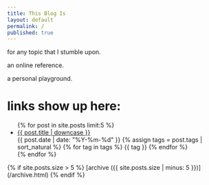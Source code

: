 ```yaml
---
title: This Blog Is
layout: default
permalink: /
published: true
---
```

for any topic that I stumble upon.

an online reference.

a personal playground.

# links show up here:
<ul class="index_menu">
  {% for post in site.posts limit:5 %}
  <li>
    <a href="{{ post.permalink }}">{{ post.title | downcase }}</a>
    <div class="post_info">
      <span class="publish_date">{{ post.date | date: "%Y-%m-%d" }}</span>
      {% assign tags = post.tags | sort_natural %}
      {% for tag in tags %}
      <span class="tag">{{ tag }}</span>
      {% endfor %}
    </div>
  </li>
  {% endfor %}
</ul>
{% if site.posts.size > 5 %}
  [archive ({{ site.posts.size | minus: 5 }})](/archive.html)
{% endif %}
